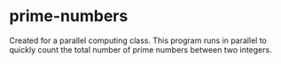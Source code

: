# prime-numbers
Created for a parallel computing class. This program runs in parallel to quickly count the total number of prime numbers between two integers.
